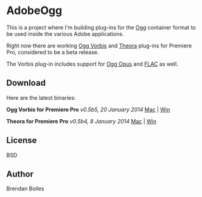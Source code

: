 AdobeOgg
========

This is a project where I'm building plug-ins for the [Ogg](http://www.xiph.org/ogg/) container format to be used inside the various Adobe applications.

Right now there are working [Ogg Vorbis](http://www.vorbis.com/) and [Theora](http://www.theora.org/) plug-ins for Premiere Pro, considered to be a beta release.

The Vorbis plug-in includes support for [Ogg Opus](http://opus-codec.org/) and [FLAC](http://xiph.org/flac/) as well.


Download
--------
Here are the latest binaries:

**Ogg Vorbis for Premiere Pro** _v0.5b5, 20 January 2014_
[Mac](http://www.fnordware.com/downloads/Ogg_v0.5b5_mac.zip) | [Win](http://www.fnordware.com/downloads/Ogg_v0.5b5_win.zip)

**Theora for Premiere Pro** _v0.5b4, 8 January 2014_
[Mac](http://www.fnordware.com/downloads/Theora_v0.5b4_mac.zip) | [Win](http://www.fnordware.com/downloads/Theora_v0.5b4_win.zip)


License
-------
BSD


Author
------
Brendan Bolles